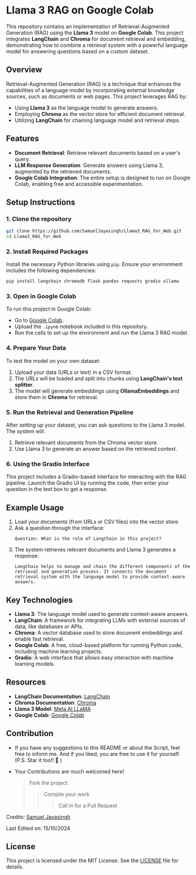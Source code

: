# Llama 3 RAG on Google Colab

This repository contains an implementation of Retrieval-Augmented Generation (RAG) using the **Llama 3** model on **Google Colab**. This project integrates **LangChain** and **Chroma** for document retrieval and embedding, demonstrating how to combine a retrieval system with a powerful language model for answering questions based on a custom dataset.

## Overview

Retrieval-Augmented Generation (RAG) is a technique that enhances the capabilities of a language model by incorporating external knowledge sources, such as documents or web pages. This project leverages RAG by:
- Using **Llama 3** as the language model to generate answers.
- Employing **Chroma** as the vector store for efficient document retrieval.
- Utilizing **LangChain** for chaining language model and retrieval steps.

## Features
- **Document Retrieval**: Retrieve relevant documents based on a user's query.
- **LLM Response Generation**: Generate answers using Llama 3, augmented by the retrieved documents.
- **Google Colab Integration**: The entire setup is designed to run on Google Colab, enabling free and accessible experimentation.

## Setup Instructions

### 1. Clone the repository
```bash
git clone https://github.com/SamuelJayasingh/Llama3_RAG_for_Web.git
cd Llama3_RAG_for_Web
```

### 2. Install Required Packages
Install the necessary Python libraries using `pip`. Ensure your environment includes the following dependencies:
```bash
pip install langchain chromadb flask pandas requests gradio ollama
```

### 3. Open in Google Colab
To run this project in Google Colab:
- Go to [Google Colab](https://colab.research.google.com/).
- Upload the `.ipynb` notebook included in this repository.
- Run the cells to set up the environment and run the Llama 3 RAG model.

### 4. Prepare Your Data
To test the model on your own dataset:
1. Upload your data (URLs or text) in a CSV format.
2. The URLs will be loaded and split into chunks using **LangChain's text splitter**.
3. The model will generate embeddings using **OllamaEmbeddings** and store them in **Chroma** for retrieval.

### 5. Run the Retrieval and Generation Pipeline
After setting up your dataset, you can ask questions to the Llama 3 model. The system will:
1. Retrieve relevant documents from the Chroma vector store.
2. Use Llama 3 to generate an answer based on the retrieved context.

### 6. Using the Gradio Interface
This project includes a Gradio-based interface for interacting with the RAG pipeline. Launch the Gradio UI by running the code, then enter your question in the text box to get a response.

## Example Usage
1. Load your documents (from URLs or CSV files) into the vector store.
2. Ask a question through the interface:
   ```plaintext
   Question: What is the role of LangChain in this project?
   ```
3. The system retrieves relevant documents and Llama 3 generates a response:
   ```plaintext
   LangChain helps to manage and chain the different components of the retrieval and generation process. It connects the document retrieval system with the language model to provide context-aware answers.
   ```

## Key Technologies
- **Llama 3**: The language model used to generate context-aware answers.
- **LangChain**: A framework for integrating LLMs with external sources of data, like databases or APIs.
- **Chroma**: A vector database used to store document embeddings and enable fast retrieval.
- **Google Colab**: A free, cloud-based platform for running Python code, including machine learning projects.
- **Gradio**: A web interface that allows easy interaction with machine learning models.

## Resources
- **LangChain Documentation**: [LangChain](https://langchain.readthedocs.io/)
- **Chroma Documentation**: [Chroma](https://docs.trychroma.com/)
- **Llama 3 Model**: [Meta AI LLaMA](https://ai.facebook.com/blog/large-language-model-llama-meta-ai/)
- **Google Colab**: [Google Colab](https://colab.research.google.com/)

## Contribution

- If you have any suggestions to this README or about the Script, feel free to inform me. And if you liked, you are free to use it for yourself.(P.S. Star it too!! 😬 )

- Your Contributions are much welcomed here!
   > Fork the project
   > > Compile your work
   > > > Call in for a Pull Request

Credits: [Samuel Jayasingh](https://github.com/SamuelJayasingh)

Last Edited on: 15/10/2024


## License
This project is licensed under the MIT License. See the [LICENSE](LICENSE) file for details.
